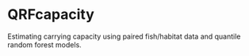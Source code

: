 # QRFcapacity
Estimating carrying capacity using paired fish/habitat data and quantile random forest models.
